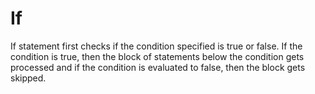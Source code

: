 # If  

If statement first checks if the condition specified is true or false. If the condition is true, then the block of statements below the condition gets processed and if the condition is evaluated to false, then the block gets skipped.
